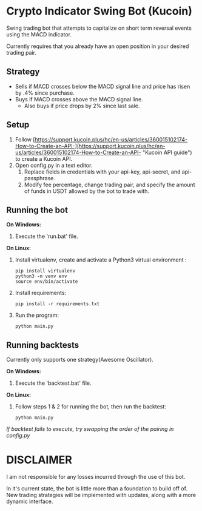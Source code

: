 # Crypto Indicator Swing Bot (Kucoin) #
Swing trading bot that attempts to capitalize on short term reversal events using the MACD indicator. 

Currently requires that you already have an open position in your desired trading pair.

## Strategy ##

- Sells if MACD crosses below the MACD signal line and price has risen by .4% since purchase.
- Buys if MACD crosses above the MACD signal line.
	- Also buys if price drops by 2% since last sale.

## Setup ##

1. Follow [https://support.kucoin.plus/hc/en-us/articles/360015102174-How-to-Create-an-API-](https://support.kucoin.plus/hc/en-us/articles/360015102174-How-to-Create-an-API- "Kucoin API guide") to create a Kucoin API.
2. Open config.py in a text editor.
	1. Replace fields in credentials with your api-key, api-secret, and api-passphrase.
	1. Modify fee percentage, change trading pair, and specify the amount of funds in USDT allowed by the bot to trade with.

## Running the bot ##

**On Windows:**

1. Execute the 'run.bat' file.

**On Linux:**

1. Install virtualenv, create and activate a Python3 virtual environment    :

    `pip install virtualenv`  
	`python3 -m venv env`  
	`source env/bin/activate`  

2. Install requirements:

    `pip install -r requirements.txt`

3. Run the program:

    `python main.py`

## Running backtests ##

Currently only supports one strategy(Awesome Oscillator). 


**On Windows:**

1. Execute the 'backtest.bat' file.

**On Linux:**

1. Follow steps 1 & 2 for running the bot, then run the backtest:

    `python main.py`

*If backtest fails to execute, try swapping the order of the pairing in config.py*

# DISCLAIMER #

I am not responsible for any losses incurred through the use of this bot.

In it's current state, the bot is little more than a foundation to build off of. New trading strategies will be implemented with updates, along with a more dynamic interface.

